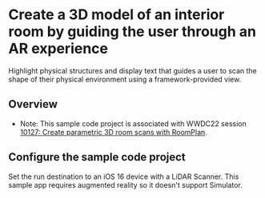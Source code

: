 # Create a 3D model of an interior room by guiding the user through an AR experience

Highlight physical structures and display text that guides a user to scan the shape of their physical environment using a framework-provided view.

## Overview

- Note: This sample code project is associated with WWDC22 session [10127: Create parametric 3D room scans with RoomPlan](https://developer.apple.com/wwdc22/10127).

## Configure the sample code project

Set the run destination to an iOS 16 device with a LiDAR Scanner. This sample app requires augmented reality so it doesn't support Simulator.